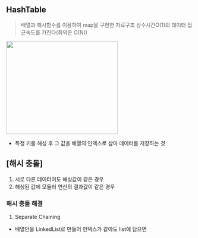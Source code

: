 ## HashTable
> 배열과 해시함수를 이용하여 map을 구현한 자료구조
> 상수시간O(1)의 데이터 접근속도를 가진다(최악은 O(N))


<img src="https://github.com/Jung-MinGi/study/assets/118701129/4f9ab8f3-2348-451c-a835-8c493d2263bc" width="300" height="250"/>

* 특정 키를 해싱 후 그 값을 배열의 인덱스로 삼아 데이터를 저장하는 것

## [해시 충돌]
1. 서로 다른 데이터여도 해싱값이 같은 경우
2. 해싱된 값에 모듈러 연산의 결과값이 같은 경우


### 해시 충돌 해결 
1. Separate Chaining
* 배열안을 LinkedList로 만들어 인덱스가 같아도 list에 담으면 
